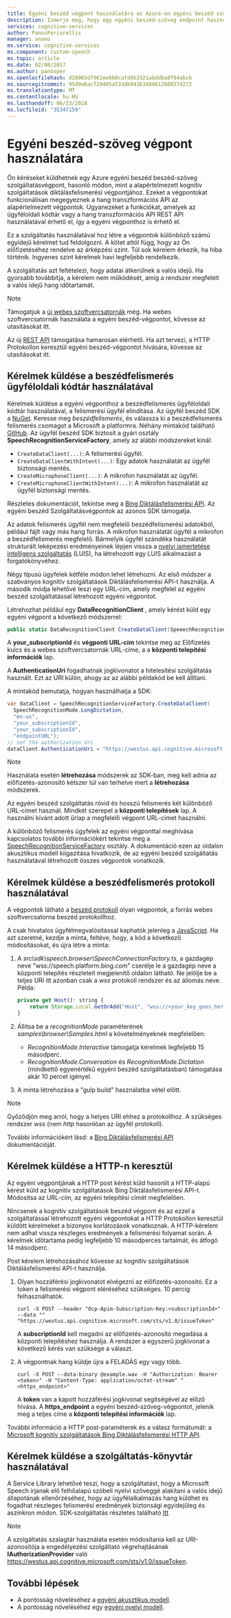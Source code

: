 ```yaml
---
title: Egyéni beszéd végpont használatára az Azure-on egyéni beszéd szolgáltatással |} Microsoft Docs
description: Ismerje meg, hogy egy egyéni beszéd-szöveg endpoint használatáról kognitív szolgáltatásban az egyéni beszéd szolgáltatással.
services: cognitive-services
author: PanosPeriorellis
manager: onano
ms.service: cognitive-services
ms.component: custom-speech
ms.topic: article
ms.date: 02/08/2017
ms.author: panosper
ms.openlocfilehash: d28065d7962ee660cafd4b3321abdd6a8f94abcb
ms.sourcegitcommit: 95d9a6acf29405a533db943b1688612980374272
ms.translationtype: MT
ms.contentlocale: hu-HU
ms.lasthandoff: 06/23/2018
ms.locfileid: "35347159"
---
```

# <a name="use-a-custom-speech-to-text-endpoint"></a>Egyéni beszéd-szöveg végpont használatára
Ön kéréseket küldhetnek egy Azure egyéni beszéd beszéd-szöveg szolgáltatásvégpont, hasonló módon, mint a alapértelmezett kognitív szolgáltatások diktálásfelismerési végpontjához. Ezeket a végpontokat funkcionálisan megegyeznek a hang transzformációs API az alapértelmezett végpontok. Ugyanezeket a funkciókat, amelyek az ügyféloldali kódtár vagy a hang transzformációs API REST API használatával érhető el, így a egyéni végponthoz is érhető el.

Ez a szolgáltatás használatával hoz létre a végpontok különböző számú egyidejű kérelmet tud feldolgozni. A kötet attól függ, hogy az Ön előfizetéséhez rendelve az árképzési szint. Túl sok kérelem érkezik, ha hiba történik. Ingyenes szint kérelmek havi legfeljebb rendelkezik.

A szolgáltatás azt feltételezi, hogy adatai átkerülnek a valós idejű. Ha gyorsabb továbbítja, a kérelem nem működését, amíg a rendszer megfelelt a valós idejű hang időtartamát.

> [!NOTE]
> Támogatjuk a [új webes szoftvercsatornák](https://docs.microsoft.com/azure/cognitive-services/speech/api-reference-rest/websocketprotocol) még. Ha webes szoftvercsatornák használata a egyéni beszéd-végpontot, kövesse az utasításokat itt.
>
> Az új [REST API](https://docs.microsoft.com/azure/cognitive-services/speech/getstarted/getstartedrest) támogatása hamarosan elérhető. Ha azt tervezi, a HTTP Protokollon keresztül egyéni beszéd-végpontot hívására, kövesse az utasításokat itt.
>

## <a name="send-requests-by-using-the-speech-client-library"></a>Kérelmek küldése a beszédfelismerés ügyféloldali kódtár használatával

Kérelmek küldése a egyéni végponthoz a beszédfelismerés ügyféloldali kódtár használatával, a felismerési ügyfél elindítása. Az ügyfél beszéd SDK a [NuGet](http://nuget.org/). Keresse meg *beszédfelismerés*, és válassza ki a beszédfelismerés felismerés csomagot a Microsoft a platformra. Néhány mintakód található [GitHub](https://github.com/Microsoft/Cognitive-Speech-STT-Windows). Az ügyfél beszéd SDK biztosít a gyári osztály **SpeechRecognitionServiceFactory**, amely az alábbi módszereket kínál:

  *   ```CreateDataClient(...)```: A felismerési ügyfél.
  *   ```CreateDataClientWithIntent(...)```: Egy adatok használatát az ügyfél biztonsági mentés.
  *   ```CreateMicrophoneClient(...)```: A mikrofon használatát az ügyfél.
  *   ```CreateMicrophoneClientWithIntent(...)```: A mikrofon használatát az ügyfél biztonsági mentés.

Részletes dokumentációt, tekintse meg a [Bing Diktálásfelismerési API](https://docs.microsoft.com/azure/cognitive-services/speech/home). Az egyéni beszéd Szolgáltatásvégpontok az azonos SDK támogatja.

Az adatok felismerés ügyfél nem megfelelő beszédfelismerési adatokból, például fájlt vagy más hang forrás. A mikrofon használatát ügyfél a mikrofon a beszédfelismerés megfelelő. Bármelyik ügyfél szándéka használatát strukturált leképezési eredményeinek lépjen vissza a [nyelvi ismertetése intelligens szolgáltatás](https://www.luis.ai/) (LUIS), ha létrehozott egy LUIS alkalmazást a forgatókönyvéhez.

Négy típusú ügyfelek kétféle módon lehet létrehozni. Az első módszer a szabványos kognitív szolgáltatások Diktálásfelismerési API-t használja. A második módja lehetővé teszi egy URL-cím, amely megfelel az egyéni beszéd szolgáltatással létrehozott egyéni végpontot.

Létrehozhat például egy **DataRecognitionClient** , amely kérést küld egy egyéni végpont a következő módszerrel:

```csharp
public static DataRecognitionClient CreateDataClient(SpeeechRecognitionMode speechRecognitionMode, string language, string primaryOrSecondaryKey, **string url**);
```

A **your_subscriptionId** és **végponti URL-cím** tekintse meg az Előfizetés kulcs és a webes szoftvercsatornák URL-címe, a a **központi telepítési információk** lap.

A **AuthenticationUri** fogadhatnak jogkivonatot a hitelesítési szolgáltatás használt. Ezt az URI külön, ahogy az az alábbi példakód be kell állítani.

A mintakód bemutatja, hogyan használhatja a SDK:

```csharp
var dataClient = SpeechRecognitionServiceFactory.CreateDataClient(
  SpeechRecognitionMode.LongDictation,
  "en-us",
  "your_subscriptionId",
  "your_subscriptionId",
  "endpointURL");
// set the authorization Uri
dataClient.AuthenticationUri = "https://westus.api.cognitive.microsoft.com/sts/v1.0/issueToken";
```

> [!NOTE]
> Használata esetén **létrehozása** módszerek az SDK-ban, meg kell adnia az előfizetés-azonosító kétszer túl van terhelve mert a **létrehozása** módszerek.
>

Az egyéni beszéd szolgáltatás rövid és hosszú felismerés két különböző URL-címet használ. Mindkét szerepel a **központi telepítések** lap. A használni kívánt adott űrlap a megfelelő végpont URL-címet használni.

A különböző felismerés ügyfelek az egyéni végponttal meghívása kapcsolatos további információkért tekintse meg a [SpeechRecognitionServiceFactory](https://www.microsoft.com/cognitive-services/Speech-api/documentation/GetStarted/GetStartedCSharpDesktop) osztály. A dokumentáció ezen az oldalon akusztikus modell kiigazítása hivatkozik, de az egyéni beszéd szolgáltatás használatával létrehozott összes végpontok vonatkozik.

## <a name="send-requests-by-using-the-speech-protocol"></a>Kérelmek küldése a beszédfelismerés protokoll használatával

A végpontok látható a [beszéd protokoll](https://docs.microsoft.com/azure/cognitive-services/speech/api-reference-rest/websocketprotocol) olyan végpontok, a forrás webes szoftvercsatorna beszéd protokollhoz.

A csak hivatalos ügyfélmegvalósítással kaphatók jelenleg a [JavaScript](https://github.com/Azure-Samples/SpeechToText-WebSockets-Javascript). Ha azt szeretné, kezdje a minta, feltéve, hogy, a kód a következő módosításokat, és újra létre a minta:

1. A _src\sdk\speech.browser\SpeechConnectionFactory.ts_, a gazdagép neve "wss://speech.platform.bing.com" cserélje le a gazdagép neve a központi telepítés részleteit megjelenítő oldalon látható. Ne jelölje be a teljes URI itt azonban csak a *wss* protokoll rendszer és az állomás neve. Példa:

    ```JavaScript
    private get Host(): string {
        return Storage.Local.GetOrAdd("Host", "wss://<your_key_goes_here>.api.cris.ai");
    }
    ```

2. Állítsa be a _recognitionMode_ paraméterének _samples\browser\Samples.html_ a követelményeknek megfelelően:
    * _RecognitionMode.Interactive_ támogatja kérelmek legfeljebb 15 másodperc.
    * _RecognitionMode.Conversation_ és _RecognitionMode.Dictation_ (mindkettő egyenértékű egyéni beszéd szolgáltatásban) támogatása akár 10 percet igényel.

3. A minta létrehozása a "gulp build" használatba vétel előtt.

> [!NOTE]
> Győződjön meg arról, hogy a helyes URI ehhez a protokollhoz. A szükséges rendszer *wss* (nem *http* hasonlóan az ügyfél protokoll). 

További információkért lásd: a [Bing Diktálásfelismerési API](https://docs.microsoft.com/azure/cognitive-services/speech/getstarted/getstartedclientlibraries) dokumentációját.

## <a name="send-requests-by-using-http"></a>Kérelmek küldése a HTTP-n keresztül

Az egyéni végpontjának a HTTP post kérést küld hasonlít a HTTP-alapú kérést küld az kognitív szolgáltatások Bing Diktálásfelismerési API-t. Módosítsa az URL-cím, az egyéni telepítési címét megfelelően.

Nincsenek a kognitív szolgáltatások beszéd végpont és az ezzel a szolgáltatással létrehozott egyéni végpontokat a HTTP Protokollon keresztül küldött kérelmeket a bizonyos korlátozások vonatkoznak. A HTTP-kérelem nem adhat vissza részleges eredmények a felismerési folyamat során. A kérelmek időtartama pedig legfeljebb 10 másodperces tartalmát, és átfogó 14 másodperc.

Post kérelem létrehozásához kövesse az kognitív szolgáltatások Diktálásfelismerési API-t használja.

1. Olyan hozzáférési jogkivonatot elvégezni az előfizetés-azonosító. Ez a token a felismerési végpont eléréséhez szükséges. 10 percig felhasználhatók.

    ```
    curl -X POST --header "Ocp-Apim-Subscription-Key:<subscriptionId>" --data "" "https://westus.api.cognitive.microsoft.com/sts/v1.0/issueToken"
    ```
      A **subscriptionId** kell megadni az előfizetés-azonosító megadása a központi telepítéshez használja. A rendszer a egyszerű jogkivonat a következő kérés van szüksége a választ.

2. A végpontnak hang küldje újra a FELADÁS egy vagy több.

    ```
    curl -X POST --data-binary @example.wav -H "Authorization: Bearer <token>" -H "Content-Type: application/octet-stream" "<https_endpoint>"
    ```

    A **token** van a kapott hozzáférési jogkivonat segítségével az előző hívása. A **https_endpoint** a egyéni beszéd-szöveg-végpontot, jelenik meg a teljes címe a **központi telepítési információk** lap.

További információ a HTTP post-paraméterek és a válasz formátumát: a [Microsoft kognitív szolgáltatások Bing Diktálásfelismerési HTTP API](https://www.microsoft.com/cognitive-services/speech-api/documentation/API-Reference-REST/BingVoiceRecognition#SampleImplementation).

## <a name="send-requests-by-using-the-service-library"></a>Kérelmek küldése a szolgáltatás-könyvtár használatával
A Service Library lehetővé teszi, hogy a szolgáltatást, hogy a Microsoft Speech írjanak elő felhőalapú szóbeli nyelvi szöveggé alakítani a valós idejű állapotának ellenőrzéséhez, hogy az ügyfélalkalmazás hang küldhet és fogadhat részleges felismerési eredmények biztonsági egyidejűleg és aszinkron módon. SDK-szolgáltatás részletes található [Itt](https://docs.microsoft.com/azure/cognitive-services/speech/getstarted/getstartedcsharpservicelibrary)

> [!NOTE]
> A szolgáltatás szalagtár használata esetén módosítania kell az URI-azonosítója a engedélyezési szolgáltató végrehajtásának **IAuthorizationProvider** való https://westus.api.cognitive.microsoft.com/sts/v1.0/issueToken.

## <a name="next-steps"></a>További lépések
* A pontosság növeléséhez a [egyéni akusztikus modell](cognitive-services-custom-speech-create-acoustic-model.md).
* A pontosság növeléséhez egy [egyéni nyelvi modell](cognitive-services-custom-speech-create-language-model.md).
